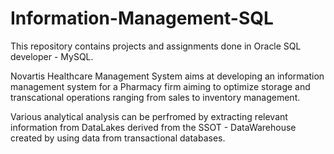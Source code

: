 # Information-Management-SQL

This repository contains projects and assignments done in Oracle SQL developer - MySQL. 

Novartis Healthcare Management System aims at developing an information management system for a Pharmacy firm aiming to optimize storage and transcational operations ranging from sales to inventory management.

Various analytical analysis can be perfromed by extracting relevant information from DataLakes derived from the SSOT - DataWarehouse created by using data from transactional databases.
